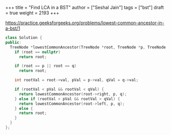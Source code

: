 +++
title = "Find LCA in a BST"
author = ["Seshal Jain"]
tags = ["bst"]
draft = true
weight = 2193
+++

<https://practice.geeksforgeeks.org/problems/lowest-common-ancestor-in-a-bst/1>

```cpp
class Solution {
public:
  TreeNode *lowestCommonAncestor(TreeNode *root, TreeNode *p, TreeNode *q) {
    if (root == nullptr)
      return root;

    if (root == p || root == q)
      return root;

    int rootVal = root->val, pVal = p->val, qVal = q->val;

    if (rootVal < pVal && rootVal < qVal) {
      return lowestCommonAncestor(root->right, p, q);
    } else if (rootVal > pVal && rootVal > qVal) {
      return lowestCommonAncestor(root->left, p, q);
    } else {
      return root;
    }
  }
};
```
